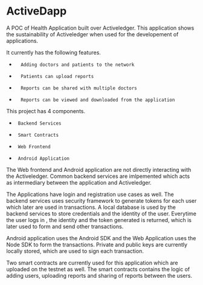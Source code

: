 # ActiveDapp

A POC of Health Application built over Activeledger. This application shows the sustainability of Activeledger when used for the developement of applications.

It currently has the following features.

-       Adding doctors and patients to the network

-       Patients can upload reports

-       Reports can be shared with multiple doctors

-       Reports can be viewed and downloaded from the application

This project has 4 components.

-      Backend Services

-      Smart Contracts

-      Web Frontend

-      Android Application
      

The Web frontend and Android application are not directly interacting with the Activeledger. Common backend services are imlpemented which acts as intermediary between the
application and Activeledger. 


The Applications have login and registration use cases as well. The backend services uses security framework to generate tokens for each user which later are used in transactions.
A local database is used by the backend services to store credentials and the identity of the user. Everytime the user logs in , the identity and the token generated is returned,
which is later used to form and send other transactions.

Android application uses the Android SDK and the Web Application uses the Node SDK to form the transactions. Private and public keys are currently locally stored, which are used to
sign each transaction.

Two smart contracts are currently used for this application which are uploaded on the testnet as well. The smart contracts contains the logic of adding users, uploading reports and
sharing of reports between the users.



